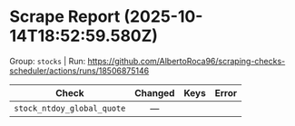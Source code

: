 # Scrape Report (2025-10-14T18:52:59.580Z)

Group: `stocks`  |  Run: https://github.com/AlbertoRoca96/scraping-checks-scheduler/actions/runs/18506875146

| Check | Changed | Keys | Error |
|---|:---:|:--|:--|
| `stock_ntdoy_global_quote` | — |  |  |
